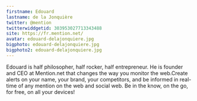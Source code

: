 ```yaml
---
firstname: Edouard 
lastname: de la Jonquière
twitter: @mention
twitterwiddgetid: 303953027713343488
site: https://fr.mention.net/
avatar: edouard-delajonquiere.jpg
bigphoto: edouard-delajonquiere.jpg
bigphoto2: edouard-delajonquiere.jpg
---
```


Edouard is half philosopher, half rocker, half entrepreneur. He is founder and CEO at Mention.net that changes the way you monitor the web.Create alerts on your name, your brand, your competitors, and be informed in real-time of any mention on the web and social web. Be in the know, on the go, for free, on all your devices!


